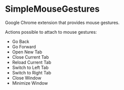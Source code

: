 # SimpleMouseGestures

Google Chrome extension that provides mouse gestures.

Actions possible to attach to mouse gestures:

- Go Back
- Go Forward
- Open New Tab
- Close Current Tab
- Reload Current Tab
- Switch to Left Tab
- Switch to Right Tab
- Close Window
- Minimize Window
